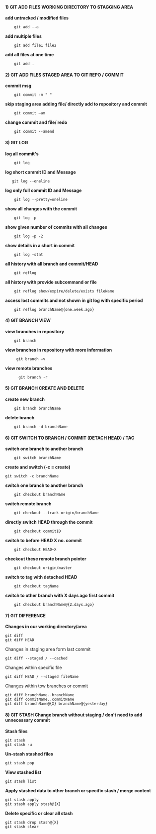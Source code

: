 #### **1) GIT ADD FILES WORKING DIRECTORY TO STAGGING AREA**

**add untracked / modified files**

```
    git add --a
```

**add multiple files**

```
    git add file1 file2
```

**add all files at one time**

```
    git add .
```

#### **2) GIT ADD FILES STAGED AREA TO GIT REPO / COMMIT**

**commit msg**

```
    git commit -m " "
```

**skip staging area adding file/ directly add to repository and commit**

```
    git commit –am
```

**change commit and file/ redo**

```
    git commit --amend
```

#### **3) GIT LOG**

**log all commit's**

```
    git log
```

**log short commit ID and Message**

```
   git log --oneline
```

**log only full commit ID and Message**

```
    git log --pretty=oneline
```

**show all changes with the commit**

```
    git log -p
```

**show given number of commits with all changes**

```
    git log -p -2
```

**show details in a short in commit**

```
	git log –stat
```

**all history with all branch and commit/HEAD**

```
	git reflog
```

**all history with provide subcommand or file**

```
	git reflog show/expire/delete/exists fileName
```

**access lost commits and not shown in git log with specific period**

```
	git reflog branchName@{one.week.ago}
```

#### **4) GIT BRANCH VIEW**

**view branches in repository**

```
	git branch 
```

**view branches in repository with more information**

```
	 git branch –v
```

**view remote branches**

```
	  git branch -r
```

#### **5) GIT BRANCH CREATE AND DELETE**

**create new branch**

```
	git branch branchName
```

**delete branch**

```
	git branch -d branchName
```

#### **6) GIT SWITCH TO BRANCH / COMMIT (DETACH HEAD) / TAG**

**switch one branch to another branch**

```
    git switch branchName
```

**create and switch (-c = create)**

```
git switch -c branchName
```

**switch one branch to another branch**

```
    git checkout branchName
```

**switch remote branch**

```
    git checkout --track origin/branchName
```

**directly switch HEAD through the commit**

```
    git checkout commitID
```

**switch to before HEAD X no. commit**

```
    git checkout HEAD~X
```

**checkout these remote branch pointer**

```
    git checkout origin/master
```

**switch to tag with detached HEAD**

```
    git checkout tagName
```

**switch to other branch with X days ago first commit**

```
    git checkout branchName@{2.days.ago}
```
#### **7) GIT DIFFERENCE**

**Changes in our working directory/area**
```
git diff
git diff HEAD
```

Changes in staging area form last commit
```
git diff --staged / --cached
```

Changes within specific file
```
git diff HEAD / --staged fileName
```

Changes within tow branches or commit
```
git diff branchName..branchName
git diff commitName..commitName
git diff branchName@{X} branchName@{yesterday}
```

#### **8) GIT STASH Change branch without staging / don't need to add unnecessary commit**

**Stash files**
```
git stash
git stash -u
```

**Un-stash stashed files**
```
git stash pop
```

**View stashed list**
```
git stash list
```

**Apply stashed data to other branch or specific stash / merge content**
```
git stash apply
git stash apply stash@{X}
```

**Delete specific or clear all stash**
```
git stash drop stash@{X}
git stash clear
```









